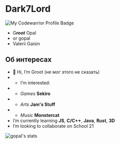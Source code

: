 # Dark7Lord

![My Codewarrior Profile Badge](https://www.codewars.com/users/dark7lord/badges/large)

*  G***root*** Opal
* or gopal
* Valerii Gaisin
## Об интересах
* 👋 Hi, I’m Groot (не мог этого не сказать)
* * I’m interested:
* * *Games* **Sekiro**
* * *Arts* **Jam's Stuff**
* * *Music* **Monstercat**
* I’m currently learning **JS**, **C/C++**, **Java**, **Rust**, **3D**
* I’m looking to collaborate on School 21

<!---
dark7lord/dark7lord is a ✨ special ✨ repository because its `README.md` (this file) appears on your GitHub profile.
You can click the Preview link to take a look at your changes.
--->
![gopal's stats](https://badge42.herokuapp.com/api/stats/gopal)
